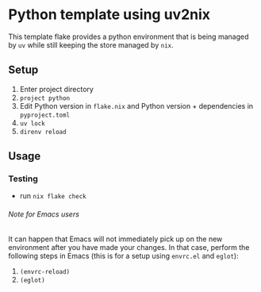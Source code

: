 # Python template using uv2nix

This template flake provides a python environment that is being managed by `uv` while still keeping the store managed by `nix`.

## Setup

1) Enter project directory
2) `project python`
3) Edit Python version in `flake.nix` and Python version + dependencies in `pyproject.toml`
4) `uv lock`
5) `direnv reload`

## Usage



### Testing

- run `nix flake check`

###### Note for Emacs users

It can happen that Emacs will not immediately pick up on the new environment after you have made your changes. In that case, perform the following steps in Emacs (this is for a setup using `envrc.el` and `eglot`):

1) `(envrc-reload)`
2) `(eglot)`
